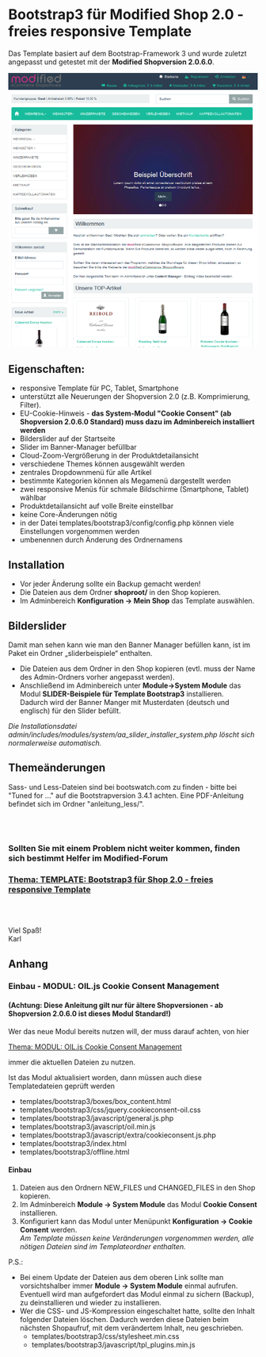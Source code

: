 # Bootstrap3 für Modified Shop 2.0 - freies responsive Template

Das Template basiert auf dem Bootstrap-Framework 3 und wurde zuletzt angepasst und getestet mit der **Modified Shopversion 2.0.6.0**.

![](images/screenshot_1.png)

## Eigenschaften:
- responsive Template für PC, Tablet, Smartphone
- unterstützt alle Neuerungen der Shopversion 2.0 (z.B. Komprimierung, Filter).
- EU-Cookie-Hinweis - **das System-Modul "Cookie Consent" (ab Shopversion 2.0.6.0 Standard) muss dazu im Adminbereich installiert werden**
- Bilderslider auf der Startseite
- Slider im Banner-Manager befüllbar
- Cloud-Zoom-Vergrößerung in der Produktdetailansicht
- verschiedene Themes können ausgewählt werden
- zentrales Dropdownmenü für alle Artikel
- bestimmte Kategorien können als Megamenü dargestellt werden
- zwei responsive Menüs für schmale Bildschirme (Smartphone, Tablet) wählbar
- Produktdetailansicht auf volle Breite einstellbar
- keine Core-Änderungen nötig
- in der Datei templates/bootstrap3/config/config.php können viele Einstellungen vorgenommen werden
- umbenennen durch Änderung des Ordnernamens

## Installation

- Vor jeder Änderung sollte ein Backup gemacht werden!
- Die Dateien aus dem Ordner **shoproot/** in den Shop kopieren.
- Im Adminbereich **Konfiguration -> Mein Shop** das Template auswählen.

## Bilderslider

Damit man sehen kann wie man den Banner Manager befüllen kann, ist im Paket ein Ordner „sliderbeispiele“ enthalten.

- Die Dateien aus dem Ordner in den Shop kopieren (evtl. muss der Name des Admin-Ordners vorher angepasst werden).
- Anschließend im Adminbereich unter **Module->System Module** das Modul **SLIDER-Beispiele für Template Bootstrap3** installieren.<br />
Dadurch wird der Banner Manger mit Musterdaten (deutsch und englisch) für den Slider befüllt.

*Die Installationsdatei admin/includes/modules/system/aa_slider_installer_system.php löscht sich normalerweise automatisch.*

## Themeänderungen
Sass- und Less-Dateien sind bei bootswatch.com zu finden - bitte bei "Tuned for ..." auf die Bootstrapversion 3.4.1 achten.
Eine PDF-Anleitung befindet sich im Ordner "anleitung_less/".

<br /><br />

### Sollten Sie mit einem Problem nicht weiter kommen, finden sich bestimmt Helfer im Modified-Forum

### [Thema: TEMPLATE: Bootstrap3 für Shop 2.0 - freies responsive Template](https://www.modified-shop.org/forum/index.php?topic=37218.0)

<br /><br />

Viel Spaß!<br />
Karl<br />


## Anhang

### Einbau - MODUL: OIL.js Cookie Consent Management
#### (Achtung: Diese Anleitung gilt nur für ältere Shopversionen - ab Shopversion 2.0.6.0 ist dieses Modul Standard!)

Wer das neue Modul bereits nutzen will, der muss darauf achten, von hier

[Thema: MODUL: OIL.js Cookie Consent Management](https://www.modified-shop.org/forum/index.php?topic=41168.0)

immer die aktuellen Dateien zu nutzen.

Ist das Modul aktualisiert worden, dann müssen auch diese Templatedateien geprüft werden
- templates/bootstrap3/boxes/box_content.html
- templates/bootstrap3/css/jquery.cookieconsent-oil.css
- templates/bootstrap3/javascript/general.js.php
- templates/bootstrap3/javascript/oil.min.js
- templates/bootstrap3/javascript/extra/cookieconsent.js.php
- templates/bootstrap3/index.html
- templates/bootstrap3/offline.html

#### Einbau

1.	Dateien aus den Ordnern NEW_FILES und CHANGED_FILES in den Shop kopieren.
2.	Im Adminbereich **Module -> System Module** das Modul **Cookie Consent** installieren.
3.	Konfiguriert kann das Modul unter Menüpunkt **Konfiguration -> Cookie Consent** werden.<br />
	*Am Template müssen keine Veränderungen vorgenommen werden, alle nötigen Dateien sind im Templateordner enthalten.*

P.S.:
- Bei einem Update der Dateien aus dem oberen Link sollte man vorsichtshalber immer **Module -> System Module** einmal aufrufen. Eventuell wird man aufgefordert das Modul einmal zu sichern (Backup), zu deinstallieren und wieder zu installieren.
- Wer die CSS- und JS-Kompression eingeschaltet hatte, sollte den Inhalt folgender Dateien löschen. Dadurch werden diese Dateien beim nächsten Shopaufruf, mit dem verändertem Inhalt, neu geschrieben.
	- templates/bootstrap3/css/stylesheet.min.css
	- templates/bootstrap3/javascript/tpl_plugins.min.js
